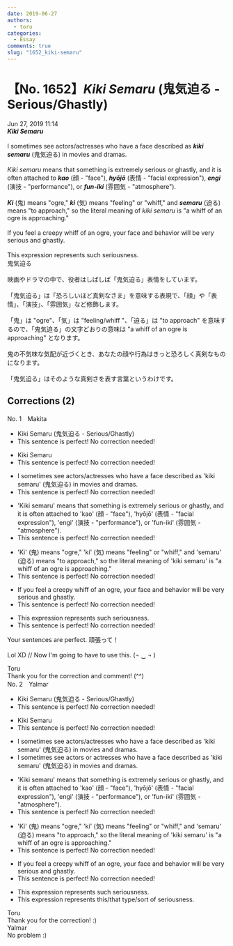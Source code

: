 ```yaml
---
date: 2019-06-27
authors:
  - toru
categories:
  - Essay
comments: true
slug: "1652_kiki-semaru"
---
```


# 【No. 1652】<strong><em>Kiki Semaru</strong></em> (鬼気迫る - Serious/Ghastly)
<div class="date">Jun 27, 2019 11:14</div>
<div id="post"><div id="body_show_ori">
<strong><em>Kiki Semaru</strong></em><br/><br/>I sometimes see actors/actresses who have a face described as <strong><em>kiki semaru</em></strong> (鬼気迫る) in movies and dramas.<br/><br/><em>Kiki semaru</em> means that something is extremely serious or ghastly, and it is often attached to <strong><em>kao</em></strong> (顔 - "face"), <strong><em>hyōjō</em></strong> (表情 - "facial expression"), <strong><em>engi</em></strong> (演技 - "performance"), or <strong><em>fun-iki</em></strong> (雰囲気 - "atmosphere").<br/><br/><strong><em>Ki</em></strong> (鬼) means "ogre," <strong><em>ki</em></strong> (気) means "feeling" or "whiff," and <strong><em>semaru</em></strong> (迫る) means "to approach," so the literal meaning of <em>kiki semaru</em> is "a whiff of an ogre is approaching."<br/><br/>If you feel a creepy whiff of an ogre, your face and behavior will be very serious and ghastly.<br/><br/>This expression represents such seriousness.
</div></div>

<!-- more -->

<div id="post_ja"><div id="body_show_mo">
鬼気迫る<br/><br/>映画やドラマの中で、役者はしばしば「鬼気迫る」表情をしています。<br/><br/>「鬼気迫る」は「恐ろしいほど真剣なさま」を意味する表現で、「顔」や「表情」、「演技」、「雰囲気」など修飾します。<br/><br/>「鬼」は "ogre"、「気」は "feeling/whiff "、「迫る」は "to approach" を意味するので、「鬼気迫る」の文字どおりの意味は "a whiff of an ogre is approaching" となります。<br/><br/>鬼の不気味な気配が近づくとき、あなたの顔や行為はきっと恐ろしく真剣なものになります。<br/><br/>「鬼気迫る」はそのような真剣さを表す言葉というわけです。
</div></div>

## Corrections (2)
<div id="block"><div class="first_name"> No. 1　<span class="just_name">Makita</span></div><div id="block2">
<ul class="correction_field">
<li class="incorrect">Kiki Semaru (鬼気迫る - Serious/Ghastly)</li>
<li class="corrected perfect">This sentence is perfect! No correction needed!</li>
</ul>
<ul class="correction_field">
<li class="incorrect">Kiki Semaru</li>
<li class="corrected perfect">This sentence is perfect! No correction needed!</li>
</ul>
<ul class="correction_field">
<li class="incorrect">I sometimes see actors/actresses who have a face described as 'kiki semaru' (鬼気迫る) in movies and dramas.</li>
<li class="corrected perfect">This sentence is perfect! No correction needed!</li>
</ul>
<ul class="correction_field">
<li class="incorrect">'Kiki semaru' means that something is extremely serious or ghastly, and it is often attached to 'kao' (顔 - "face"), 'hyōjō' (表情 - "facial expression"), 'engi' (演技 - "performance"), or 'fun-iki' (雰囲気 - "atmosphere").</li>
<li class="corrected perfect">This sentence is perfect! No correction needed!</li>
</ul>
<ul class="correction_field">
<li class="incorrect">'Ki' (鬼) means "ogre," 'ki' (気) means "feeling" or "whiff," and 'semaru' (迫る) means "to approach," so the literal meaning of 'kiki semaru' is "a whiff of an ogre is approaching."</li>
<li class="corrected perfect">This sentence is perfect! No correction needed!</li>
</ul>
<ul class="correction_field">
<li class="incorrect">If you feel a creepy whiff of an ogre, your face and behavior will be very serious and ghastly.</li>
<li class="corrected perfect">This sentence is perfect! No correction needed!</li>
</ul>
<ul class="correction_field">
<li class="incorrect">This expression represents such seriousness.</li>
<li class="corrected perfect">This sentence is perfect! No correction needed!</li>
</ul>
<p class="comment_small">
 Your sentences are perfect.  頑張って！
 <br/>
 <br/>
 Lol XD   //   Now I'm going to have to use this. (¬  ‿   ¬ )
</p>

</div><div class="name"><span class="just_name">Toru</span><br>
Thank you for the correction and comment! (^^)
</div>
</div>
<div id="block"><div class="first_name"> No. 2　<span class="just_name">Yalmar</span></div><div id="block2">
<ul class="correction_field">
<li class="incorrect">Kiki Semaru (鬼気迫る - Serious/Ghastly)</li>
<li class="corrected perfect">This sentence is perfect! No correction needed!</li>
</ul>
<ul class="correction_field">
<li class="incorrect">Kiki Semaru</li>
<li class="corrected perfect">This sentence is perfect! No correction needed!</li>
</ul>
<ul class="correction_field">
<li class="incorrect">I sometimes see actors/actresses who have a face described as 'kiki semaru' (鬼気迫る) in movies and dramas.</li>
<li class="corrected correct">
I sometimes see actors <span class="f_red">or </span>actresses who have a face described as 'kiki semaru' (鬼気迫る) in movies and dramas.
</li>
</ul>
<ul class="correction_field">
<li class="incorrect">'Kiki semaru' means that something is extremely serious or ghastly, and it is often attached to 'kao' (顔 - "face"), 'hyōjō' (表情 - "facial expression"), 'engi' (演技 - "performance"), or 'fun-iki' (雰囲気 - "atmosphere").</li>
<li class="corrected perfect">This sentence is perfect! No correction needed!</li>
</ul>
<ul class="correction_field">
<li class="incorrect">'Ki' (鬼) means "ogre," 'ki' (気) means "feeling" or "whiff," and 'semaru' (迫る) means "to approach," so the literal meaning of 'kiki semaru' is "a whiff of an ogre is approaching."</li>
<li class="corrected perfect">This sentence is perfect! No correction needed!</li>
</ul>
<ul class="correction_field">
<li class="incorrect">If you feel a creepy whiff of an ogre, your face and behavior will be very serious and ghastly.</li>
<li class="corrected perfect">This sentence is perfect! No correction needed!</li>
</ul>
<ul class="correction_field">
<li class="incorrect">This expression represents such seriousness.</li>
<li class="corrected correct">
This expression represents <span class="f_red">this/that type/sort of</span> seriousness.
</li>
</ul>
</div><div class="name"><span class="just_name">Toru</span><br>
Thank you for the correction! :)
</div>
<div class="name"><span class="just_name">Yalmar</span><br>
No problem :)
</div>
</div>
